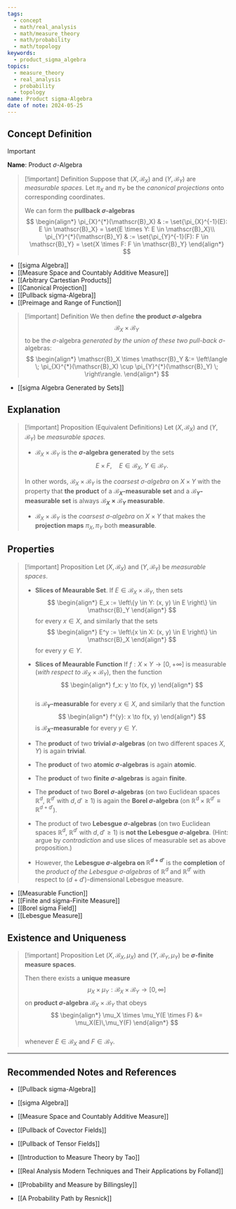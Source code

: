 ```yaml
---
tags:
  - concept
  - math/real_analysis
  - math/measure_theory
  - math/probability
  - math/topology
keywords:
  - product_sigma_algebra
topics:
  - measure_theory
  - real_analysis
  - probability
  - topology
name: Product sigma-Algebra
date of note: 2024-05-25
---
```


## Concept Definition

>[!important]
>**Name**: Product $\sigma$-Algebra

>[!important] Definition
>Suppose that $(X, \mathscr{B}_X)$ and $(Y, \mathscr{B}_Y)$ are *measurable spaces.* Let $\pi_{X}$ and $\pi_{Y}$ be the *canonical projections* onto corresponding coordinates.
>
>We can form the **pullback $\sigma$-algebras**
>$$
> \begin{align*}
> \pi_{X}^{*}(\mathscr{B}_X) & := \set{\pi_{X}^{-1}(E): E \in \mathscr{B}_X} = \set{E \times Y: E \in \mathscr{B}_X}\\
> \pi_{Y}^{*}(\mathscr{B}_Y) & := \set{\pi_{Y}^{-1}(F): F \in \mathscr{B}_Y} = \set{X \times F: F \in \mathscr{B}_Y}
> \end{align*}
>$$


- [[sigma Algebra]]
- [[Measure Space and Countably Additive Measure]]
- [[Arbitrary Cartestian Products]]
- [[Canonical Projection]]
- [[Pullback sigma-Algebra]]
- [[Preimage and Range of Function]]



>[!important] Definition
> We then define **the product $\sigma$-algebra** $$\mathscr{B}_X \times \mathscr{B}_Y$$ to be the $\sigma$-algebra *generated by the union of these two pull-back* $\sigma$-algebras:
>$$ 
> \begin{align*}
> \mathscr{B}_X \times \mathscr{B}_Y &:= \left\langle \; \pi_{X}^{*}(\mathscr{B}_X)  \cup  \pi_{Y}^{*}(\mathscr{B}_Y)  \; \right\rangle.
> \end{align*}
>$$ 

- [[sigma Algebra Generated by Sets]]



## Explanation


>[!important] Proposition (Equivalent Definitions)
>Let  $(X, \mathscr{B}_X)$ and $(Y, \mathscr{B}_Y)$ be *measurable spaces.*
>
> 
>- $\mathscr{B}_X \times \mathscr{B}_Y$ is the **$\sigma$-algebra generated** by the sets $$E \times F, \quad E \in \mathscr{B}_X, \; Y \in \mathscr{B}_Y.$$ 
>  
>  In other words, $\mathscr{B}_X \times \mathscr{B}_Y$ is the *coarsest $\sigma$-algebra* on $X \times Y$ with the property that **the product** of a **$\mathscr{B}_X$-measurable set** and a **$\mathscr{B}_Y$-measurable set** is always **$\mathscr{B}_X \times \mathscr{B}_Y$ measurable**.
> 
>- $\mathscr{B}_X \times \mathscr{B}_Y$ is the *coarsest $\sigma$-algebra* on $X \times Y$  that makes the **projection maps** $\pi_X, \pi_Y$ both **measurable**. 

## Properties


>[!important] Proposition
>Let  $(X, \mathscr{B}_X)$ and $(Y, \mathscr{B}_Y)$ be *measurable spaces*.
>
>- **Slices of Meaurable Set**. If $E \in \mathscr{B}_X \times \mathscr{B}_Y$, then sets 
>$$ 
> \begin{align*}
> E_x := \left\{y \in Y: (x, y) \in E \right\} \in \mathscr{B}_Y
> \end{align*}
>$$ 
>for every $x \in X$, and similarly that the sets
>$$
> \begin{align*}
> E^y := \left\{x \in X: (x, y) \in E \right\} \in \mathscr{B}_X
> \end{align*}
>$$ 
>for every $y \in Y$.
>
> 
>- **Slices of Meaurable Function** If $f : X \times Y \to [0, +\infty]$ is measurable (*with respect to* $\mathscr{B}_X \times \mathscr{B}_Y$),  then the function 
>$$ 
> \begin{align*}
> f_x: y \to f(x, y)
> \end{align*}
>$$  
>is **$\mathscr{B}_Y$-measurable** for every $x \in X$, and similarly that the function
>$$
> \begin{align*}
> f^{y}: x \to f(x, y)
> \end{align*}
>$$ 
>is **$\mathscr{B}_X$-measurable** for every $y \in Y$.
> 
>- The **product** of two **trivial $\sigma$-algebras** (on two different spaces $X, Y$) is again **trivial**.
> 
>- The **product** of two **atomic $\sigma$-algebras** is again **atomic**.
> 
>- The **product** of two **finite $\sigma$-algebras** is again **finite**.
> 
>- The **product** of two **Borel $\sigma$-algebras** (on two Euclidean spaces $\mathbb{R}^d$, $\mathbb{R}^{d'}$ with $d, d' \ge 1$) is again the **Borel $\sigma$-algebra** (on $\mathbb{R}^d \times \mathbb{R}^{d'} \equiv \mathbb{R}^{d+d'}$).
> 
>- The product of two **Lebesgue $\sigma$-algebras** (on two Euclidean spaces $\mathbb{R}^d$, $\mathbb{R}^{d'}$ with $d, d' \ge 1$) is **not the Lebesgue
> $\sigma$-algebra**. (Hint: argue by *contradiction* and use slices of measurable set as above proposition.)
> 
>- However, the **Lebesgue $\sigma$-algebra on $\mathbb{R}^{d+d'}$** is the **completion** of the *product of the Lebesgue $\sigma$-algebras* of $\mathbb{R}^d$ and $\mathbb{R}^{d'}$ with respect to $(d + d')$-dimensional Lebesgue measure.
>

- [[Measurable Function]]
- [[Finite and sigma-Finite Measure]]
- [[Borel sigma Field]]
- [[Lebesgue Measure]]

## Existence and Uniqueness

>[!important] Proposition
>Let $(X, \mathscr{B}_X, \mu_X)$ and $(Y, \mathscr{B}_Y, \mu_Y)$ be **$\sigma$-finite measure spaces**. 
>
>Then there exists a **unique measure** $$\mu_X \times \mu_Y: \mathscr{B}_X \times \mathscr{B}_Y \to [0, \infty]$$ on **product $\sigma$-algebra** $\mathscr{B}_X \times \mathscr{B}_Y$ that obeys 
>$$
> \begin{align*}
> \mu_X \times \mu_Y(E \times F) &= \mu_X(E)\,\mu_Y(F)
> \end{align*}
>$$  
>whenever $E \in  \mathscr{B}_X$ and $F \in \mathscr{B}_Y$.



-----------
##  Recommended Notes and References

- [[Pullback sigma-Algebra]]
- [[sigma Algebra]]
- [[Measure Space and Countably Additive Measure]]



- [[Pullback of Covector Fields]]
- [[Pullback of Tensor Fields]]


- [[Introduction to Measure Theory by Tao]]
- [[Real Analysis Modern Techniques and Their Applications by Folland]]
- [[Probability and Measure by Billingsley]]
- [[A Probability Path by Resnick]]
